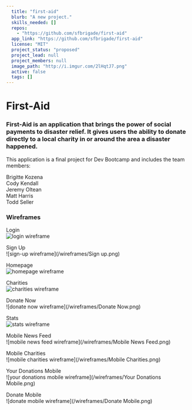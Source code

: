 ```yaml
---
  title: "first-aid"
  blurb: "A new project."
  skills_needed: []
  repos: 
    - "https://github.com/sfbrigade/first-aid"
  app_link: "https://github.com/sfbrigade/first-aid"
  license: "MIT"
  project_status: "proposed"
  project_lead: null
  project_members: null
  image_path: "http://i.imgur.com/2lHqtJ7.png"
  active: false
  tags: []
---
```

# First-Aid  
  
### First-Aid is an application that brings the power of social payments to disaster relief. It gives users the ability to donate directly to a local charity in or around the area a disaster happened.  

This application is a final project for Dev Bootcamp and includes the team members:

Brigitte Kozena  
Cody Kendall  
Jeremy Oltean  
Matt Harris  
Todd Seller  
  
### Wireframes  
  
Login  
![login wireframe](/wireframes/Login.png)  
  
Sign Up  
![sign-up wireframe](/wireframes/Sign up.png)  
  
Homepage  
![homepage wireframe](/wireframes/Homepage.png)  
  
Charities  
![charities wireframe](/wireframes/Charities.png)  
  
Donate Now  
![donate now wireframe](/wireframes/Donate Now.png)  
  
Stats  
![stats wireframe](/wireframes/Stats.png)  
  
Mobile News Feed  
![mobile news feed wireframe](/wireframes/Mobile News Feed.png)  
  
Mobile Charities  
![mobile charities wireframe](/wireframes/Mobile Charities.png)  
  
Your Donations Mobile  
![your donations mobile wireframe](/wireframes/Your Donations Mobile.png)  
  
Donate Mobile  
![donate mobile wireframe](/wireframes/Donate Mobile.png)  